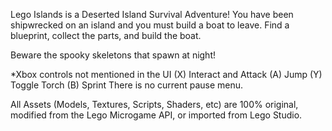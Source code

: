 Lego Islands is a Deserted Island Survival Adventure! You have been shipwrecked on an island and you must build a boat to leave. Find a blueprint, collect the parts, and build the boat.

Beware the spooky skeletons that spawn at night!

*Xbox controls not mentioned in the UI
(X) Interact and Attack
(A) Jump
(Y) Toggle Torch
(B) Sprint
There is no current pause menu.

All Assets (Models, Textures, Scripts, Shaders, etc) are 100% original, modified from the Lego Microgame API, or imported from Lego Studio.
